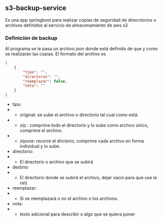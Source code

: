 ## s3-backup-service
Es una app springboot para realizar copias de seguridad de direcctorios o archivos definidos al servicio de almacenamiento de aws s3

### Definición de backup
Al programa se le pasa un archivo json donde está definido de que y como se realizarán las copias. El formato del archivo es
```json
[
    {
        "tipo": "",
        "directorio": "",
        "reemplazar": false,
        "nota": ""
    }
]
```
- tipo:
- - original: se sube el archivo o directorio tal cual como está.
- - zip : comprime todo el directorio y lo sube como archivo único, comprime el archivo.
- - zipone: recorre el dirctorio, comprime cada archivo en forma individual y lo sube.
- directorio:
- - El directorio o archivo que se subirá
- destino:
- - El directorio donde se subirá el archivo, dejar vacio para que use la raiz
- reemplazar: 
- - Si se reemplazará o no el archivo o los archivos.
- nota:
- - texto adicional para describir o algo que se quiera poner


